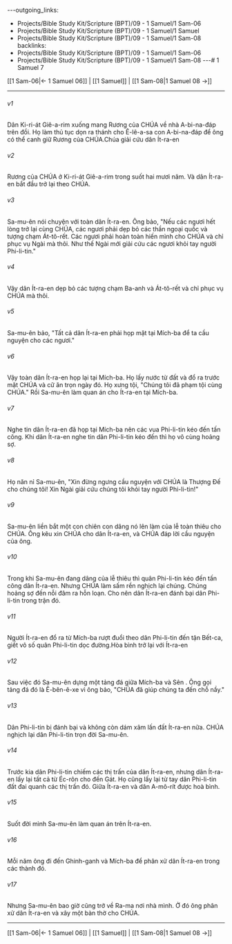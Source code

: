 ---outgoing_links:
  - Projects/Bible Study Kit/Scripture (BPT)/09 - 1 Samuel/1 Sam-06
  - Projects/Bible Study Kit/Scripture (BPT)/09 - 1 Samuel/1 Samuel
  - Projects/Bible Study Kit/Scripture (BPT)/09 - 1 Samuel/1 Sam-08
backlinks:
  - Projects/Bible Study Kit/Scripture (BPT)/09 - 1 Samuel/1 Sam-06
  - Projects/Bible Study Kit/Scripture (BPT)/09 - 1 Samuel/1 Sam-08
---# 1 Samuel 7

[[1 Sam-06|← 1 Samuel 06]] | [[1 Samuel]] | [[1 Sam-08|1 Samuel 08 →]]
***



###### v1 
Dân Ki-ri-át Giê-a-rim xuống mang Rương của CHÚA về nhà A-bi-na-đáp trên đồi. Họ làm thủ tục dọn ra thánh cho Ê-lê-a-sa con A-bi-na-đáp để ông có thể canh giữ Rương của CHÚA.Chúa giải cứu dân Ít-ra-en 

###### v2 
Rương của CHÚA ở Ki-ri-át Giê-a-rim trong suốt hai mươi năm. Và dân Ít-ra-en bắt đầu trở lại theo CHÚA. 

###### v3 
Sa-mu-ên nói chuyện với toàn dân Ít-ra-en. Ông bảo, "Nếu các ngươi hết lòng trở lại cùng CHÚA, các ngươi phải dẹp bỏ các thần ngoại quốc và tượng chạm Át-tô-rết. Các ngươi phải hoàn toàn hiến mình cho CHÚA và chỉ phục vụ Ngài mà thôi. Như thế Ngài mới giải cứu các ngươi khỏi tay người Phi-li-tin." 

###### v4 
Vậy dân Ít-ra-en dẹp bỏ các tượng chạm Ba-anh và Át-tô-rết và chỉ phục vụ CHÚA mà thôi. 

###### v5 
Sa-mu-ên bảo, "Tất cả dân Ít-ra-en phải họp mặt tại Mích-ba để ta cầu nguyện cho các ngươi." 

###### v6 
Vậy toàn dân Ít-ra-en họp lại tại Mích-ba. Họ lấy nước từ đất và đổ ra trước mặt CHÚA và cữ ăn trọn ngày đó. Họ xưng tội, "Chúng tôi đã phạm tội cùng CHÚA." Rồi Sa-mu-ên làm quan án cho Ít-ra-en tại Mích-ba. 

###### v7 
Nghe tin dân Ít-ra-en đã họp tại Mích-ba nên các vua Phi-li-tin kéo đến tấn công. Khi dân Ít-ra-en nghe tin dân Phi-li-tin kéo đến thì họ vô cùng hoảng sợ. 

###### v8 
Họ năn nỉ Sa-mu-ên, "Xin đừng ngưng cầu nguyện với CHÚA là Thượng Đế cho chúng tôi! Xin Ngài giải cứu chúng tôi khỏi tay người Phi-li-tin!" 

###### v9 
Sa-mu-ên liền bắt một con chiên con dâng nó lên làm của lễ toàn thiêu cho CHÚA. Ông kêu xin CHÚA cho dân Ít-ra-en, và CHÚA đáp lời cầu nguyện của ông. 

###### v10 
Trong khi Sa-mu-ên đang dâng của lễ thiêu thì quân Phi-li-tin kéo đến tấn công dân Ít-ra-en. Nhưng CHÚA làm sấm rền nghịch lại chúng. Chúng hoảng sợ đến nỗi đâm ra hỗn loạn. Cho nên dân Ít-ra-en đánh bại dân Phi-li-tin trong trận đó. 

###### v11 
Người Ít-ra-en đổ ra từ Mích-ba rượt đuổi theo dân Phi-li-tin đến tận Bết-ca, giết vô số quân Phi-li-tin dọc đường.Hòa bình trở lại với Ít-ra-en 

###### v12 
Sau việc đó Sa-mu-ên dựng một tảng đá giữa Mích-ba và Sên . Ông gọi tảng đá đó là Ê-bên-ê-xe vì ông bảo, "CHÚA đã giúp chúng ta đến chỗ nầy." 

###### v13 
Dân Phi-li-tin bị đánh bại và không còn dám xâm lấn đất Ít-ra-en nữa. CHÚA nghịch lại dân Phi-li-tin trọn đời Sa-mu-ên. 

###### v14 
Trước kia dân Phi-li-tin chiếm các thị trấn của dân Ít-ra-en, nhưng dân Ít-ra-en lấy lại tất cả từ Éc-rôn cho đến Gát. Họ cũng lấy lại từ tay dân Phi-li-tin đất đai quanh các thị trấn đó. Giữa Ít-ra-en và dân A-mô-rít được hoà bình. 

###### v15 
Suốt đời mình Sa-mu-ên làm quan án trên Ít-ra-en. 

###### v16 
Mỗi năm ông đi đến Ghinh-ganh và Mích-ba để phân xử dân Ít-ra-en trong các thành đó. 

###### v17 
Nhưng Sa-mu-ên bao giờ cũng trở về Ra-ma nơi nhà mình. Ở đó ông phân xử dân Ít-ra-en và xây một bàn thờ cho CHÚA.

***
[[1 Sam-06|← 1 Samuel 06]] | [[1 Samuel]] | [[1 Sam-08|1 Samuel 08 →]]
